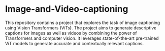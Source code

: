 # Image-and-Video-captioning

This repository contains a project that explores the task of image captioning using Vision Transformers (ViTs). The project aims to generate descriptive captions for images as well as videos by combining the power of Transformers and computer vision. It leverages state-of-the-art pre-trained ViT models to generate accurate and contextually relevant captions.
